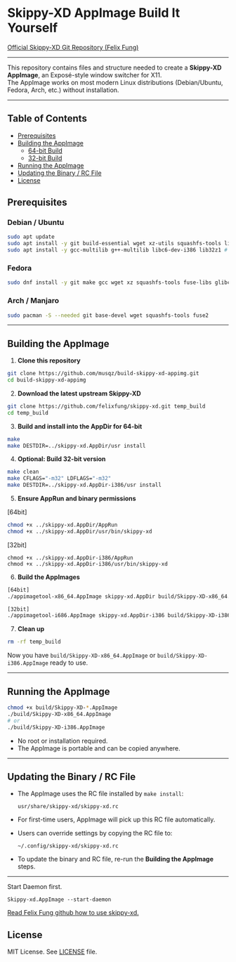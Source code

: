 # Skippy-XD AppImage Build It Yourself

[Official Skippy-XD Git Repository (Felix Fung)](https://github.com/felixfung/skippy-xd)

---

This repository contains files and structure needed to create a **Skippy-XD AppImage**, an Exposé-style window switcher for X11.  
The AppImage works on most modern Linux distributions (Debian/Ubuntu, Fedora, Arch, etc.) without installation.

---

## Table of Contents
- [Prerequisites](#prerequisites)
- [Building the AppImage](#building-the-appimage)
  - [64-bit Build](#64-bit-build)
  - [32-bit Build](#32-bit-build)
- [Running the AppImage](#running-the-appimage)
- [Updating the Binary / RC File](#updating-the-binary--rc-file)
- [License](#license)

## Prerequisites

### Debian / Ubuntu
```bash
sudo apt update
sudo apt install -y git build-essential wget xz-utils squashfs-tools libfuse2
sudo apt install -y gcc-multilib g++-multilib libc6-dev-i386 lib32z1 # For 32-bit build
````

### Fedora

```bash
sudo dnf install -y git make gcc wget xz squashfs-tools fuse-libs glibc-devel.i686
```

### Arch / Manjaro

```bash
sudo pacman -S --needed git base-devel wget squashfs-tools fuse2
```

---

## Building the AppImage

1. **Clone this repository**

```bash
git clone https://github.com/musqz/build-skippy-xd-appimg.git
cd build-skippy-xd-appimg
```

2. **Download the latest upstream Skippy-XD**

```bash
git clone https://github.com/felixfung/skippy-xd.git temp_build
cd temp_build
```

3. **Build and install into the AppDir for 64-bit**

```bash
make
make DESTDIR=../skippy-xd.AppDir/usr install
```

4. **Optional: Build 32-bit version**

```bash
make clean
make CFLAGS="-m32" LDFLAGS="-m32"
make DESTDIR=../skippy-xd.AppDir-i386/usr install
```

5. **Ensure AppRun and binary permissions**

[64bit]
```bash
chmod +x ../skippy-xd.AppDir/AppRun
chmod +x ../skippy-xd.AppDir/usr/bin/skippy-xd
```

[32bit]
```
chmod +x ../skippy-xd.AppDir-i386/AppRun
chmod +x ../skippy-xd.AppDir-i386/usr/bin/skippy-xd
```

6. **Build the AppImages**

```bash
[64bit]
./appimagetool-x86_64.AppImage skippy-xd.AppDir build/Skippy-XD-x86_64.AppImage

[32bit]
./appimagetool-i686.AppImage skippy-xd.AppDir-i386 build/Skippy-XD-i386.AppImage
```

7. **Clean up**

```bash
rm -rf temp_build
```

Now you have `build/Skippy-XD-x86_64.AppImage` or `build/Skippy-XD-i386.AppImage` ready to use.

---

## Running the AppImage

```bash
chmod +x build/Skippy-XD-*.AppImage
./build/Skippy-XD-x86_64.AppImage
# or
./build/Skippy-XD-i386.AppImage
```

* No root or installation required.
* The AppImage is portable and can be copied anywhere.

---

## Updating the Binary / RC File

* The AppImage uses the RC file installed by `make install`:

  ```
  usr/share/skippy-xd/skippy-xd.rc
  ```
* For first-time users, AppImage will pick up this RC file automatically.
* Users can override settings by copying the RC file to:

  ```
  ~/.config/skippy-xd/skippy-xd.rc
  ```
* To update the binary and RC file, re-run the **Building the AppImage** steps.

---

Start Daemon first. 

```
Skippy-xd.AppImage --start-daemon
```

[Read Felix Fung github how to use skippy-xd.](https://github.com/felixfung/skippy-xd)


## License

MIT License. See [LICENSE](LICENSE) file.
